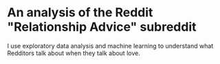 # An analysis of the Reddit "Relationship Advice" subreddit

I use exploratory data analysis and machine learning to understand what Redditors talk about when they talk about love. 
